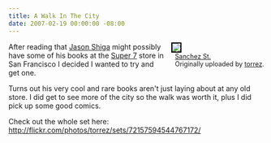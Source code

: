 ```yaml
---
title: A Walk In The City
date: 2007-02-19 00:00:00 -08:00
---
```


<div style="float: right; margin-left: 10px; margin-bottom: 10px;"> <a href="http://flickr.com/photos/torrez/sets/72157594544767172/" title="photo sharing"><img src="http://farm1.static.flickr.com/188/394296829_688197b3b7_m.jpg" style="border: 2px solid rgb(0, 0, 0);" /></a> <br /> <span style="font-size: 0.9em; margin-top: 0px;">&nbsp; <a href="http://flickr.com/photos/torrez/sets/72157594544767172/">Sanchez St.</a>&nbsp; <br />&nbsp; Originally uploaded by <a href="http://www.flickr.com/people/torrez/">torrez</a>. </span></div>

<p>After reading that <a href="http://www.shigabooks.com/">Jason Shiga</a> might possibly have some of his books at the <a href="http://www.super7store.com/">Super 7</a> store in San Francisco I decided I wanted to try and get one. </p>

<p>Turns out his very cool and rare books aren't just laying about at any old store. I did get to see more of the city so the walk was worth it, plus I did pick up some good comics.</p>

<p>Check out the whole set here:<br /><a href="http://flickr.com/photos/torrez/sets/72157594544767172/">http://flickr.com/photos/torrez/sets/72157594544767172/</a> </p>
